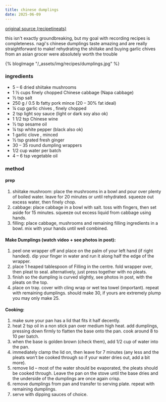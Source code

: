 ```yaml
---
title: chinese dumplings
date: 2025-06-09
---
```


[original source (recipetineats)](https://www.recipetineats.com/potstickers-chinese-pan-fried-dumplings/)

this isn't exactly groundbreaking, but my goal with recording recipes is completeness. nagi's chinese dumplings taste amazing and are really straightforward to make! rehydrating the shiitake and buying garlic chives from an asian grocer were absolutely worth the trouble

{% blogImage "/_assets/img/recipes/dumplings.jpg" %}

### ingredients
- 5 – 6 dried shiitake mushrooms
- 1 ½ cups finely chopped Chinese cabbage (Napa cabbage)
- ½ tsp salt
- 250 g / 0.5 lb fatty pork mince (20 – 30% fat ideal)
- ¼ cup garlic chives , finely chopped
- 2 tsp light soy sauce (light or dark soy also ok)
- 1 1/2 tsp Chinese wine
- ½ tsp sesame oil
- ¼ tsp white pepper (black also ok)
- 1 garlic clove , minced
- ½ tsp grated fresh ginger
- 30 – 35 round dumpling wrappers
- 1/2 cup water per batch
- 4 – 6 tsp vegetable oil

### method
#### prep
1. shiitake mushroom: place the mushrooms in a bowl and pour over plenty of boiled water. leave for 20 minutes or until rehydrated. squeeze out excess water, then finely chop.
2. cabbage: place cabbage in a bowl with salt. toss with fingers, then set aside for 15 minutes. squeeze out excess liquid from cabbage using hands.
3. filling: place cabbage, mushrooms and remaining filling ingredients in a bowl. mix with your hands until well combined.

#### Make Dumplings (watch video + see photos in post):
1. peel one wrapper off and place on the palm of your left hand (if right handed). dip your finger in water and run it along half the edge of the wrapper.
2. place 1 heaped tablespoon of Filling in the centre. fold wrapper over, then pleat to seal. alternatively, just press together with no pleats.
3. finish so the dumpling is curved slightly, see photos in post, with the pleats on the top.
4. place on tray. cover with cling wrap or wet tea towel (important). repeat with remaining dumplings. should make 30, if yours are extremely plump you may only make 25.

#### Cooking:
1. make sure your pan has a lid that fits it half decently.
2. heat 2 tsp oil in a non stick pan over medium high heat. add dumplings, pressing down firmly to flatten the base onto the pan. cook around 8 to 10 per batch.
3. when the base is golden brown (check them), add 1/2 cup of water into the pan.
4. immediately clamp the lid on, then leave for 7 minutes (any less and the pleats won’t be cooked through so if your water dries out, add a bit more).
5. remove lid – most of the water should be evaporated, the pleats should be cooked through. Leave the pan on the stove until the base dries and the underside of the dumplings are once again crisp.
6. remove dumplings from pan and transfer to serving plate. repeat with remaining dumplings.
7. serve with dipping sauces of choice.
